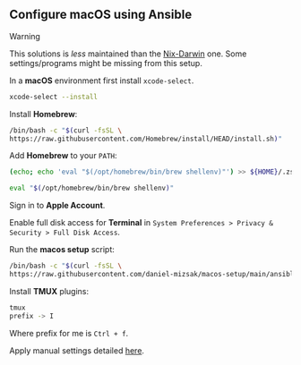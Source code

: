 ## Configure macOS using Ansible

> [!WARNING]
> This solutions is *less* maintained than the [Nix-Darwin](macos-complete-nix.md) one.
> Some settings/programs might be missing from this setup.

In a **macOS** environment first install `xcode-select`.
```bash
xcode-select --install
```

Install **Homebrew**:
```bash
/bin/bash -c "$(curl -fsSL \
https://raw.githubusercontent.com/Homebrew/install/HEAD/install.sh)"
```

Add **Homebrew** to your `PATH`:
```bash
(echo; echo 'eval "$(/opt/homebrew/bin/brew shellenv)"') >> ${HOME}/.zshenv
```
```bash
eval "$(/opt/homebrew/bin/brew shellenv)"
```

Sign in to **Apple Account**.

Enable full disk access for **Terminal** in `System Preferences > Privacy & Security > Full Disk Access`.

Run the **macos setup** script:
```bash
/bin/bash -c "$(curl -fsSL \
https://raw.githubusercontent.com/daniel-mizsak/macos-setup/main/ansible/scripts/macos-setup.sh)"
```

Install **TMUX** plugins:
```bash
tmux
prefix -> I
```

Where prefix for me is `Ctrl + f`.


Apply manual settings detailed [here](macos-manual-settings.md).
